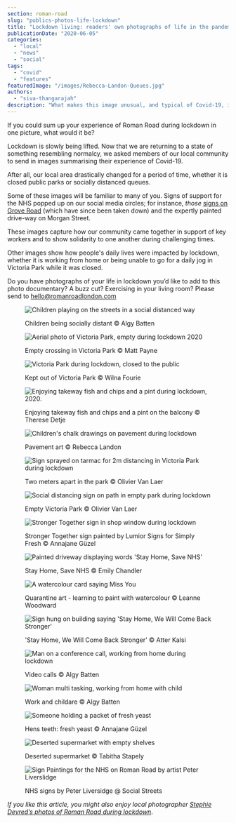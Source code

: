 ```yaml
---
section: roman-road
slug: "publics-photos-life-lockdown"
title: "Lockdown living: readers' own photographs of life in the pandemic"
publicationDate: "2020-06-05"
categories: 
  - "local"
  - "news"
  - "social"
tags: 
  - "covid"
  - "features"
featuredImage: "/images/Rebecca-Landon-Queues.jpg"
authors: 
  - "siva-thangarajah"
description: "What makes this image unusual, and typical of Covid-19, is the singular plane spotted in the left hand of the photo. Detje says ‘they’re so rare now, compared to how many planes we would normally see’."
---
```


If you could sum up your experience of Roman Road during lockdown in one picture, what would it be? 

Lockdown is slowly being lifted. Now that we are returning to a state of something resembling normalcy, we asked members of our local community to send in images summarising their experience of Covid-19. 

After all, our local area drastically changed for a period of time, whether it is closed public parks or socially distanced queues. 

Some of these images will be familiar to many of you. Signs of support for the NHS popped up on our social media circles; for instance, _those_ [signs on Grove Road](https://romanroadlondon.com/peter-liversidge-sign-paintings-nhs/) (which have since been taken down) and the expertly painted drive-way on Morgan Street. 

These images capture how our community came together in support of key workers and to show solidarity to one another during challenging times. 

Other images show how people's daily lives were impacted by lockdown, whether it is working from home or being unable to go for a daily jog in Victoria Park while it was closed.

Do you have photographs of your life in lockdown you’d like to add to this photo documentary? A buzz cut? Exercising in your living room? Please send to hello@romanroadlondon.com

<figure>

![Children playing on the streets in a social distanced way](/images/Algy-Batten-Christchurch-Estate-social-distance-kids-meetup-1024x683.jpg)

<figcaption>

Children being socially distant © Algy Batten

</figcaption>

</figure>

<figure>

![Aerial photo of Victoria Park, empty during lockdown 2020](/images/Matt-Payne-lockdown-photos-4-1024x683.jpg)

<figcaption>

Empty crossing in Victoria Park © Matt Payne

</figcaption>

</figure>

<figure>

![Victoria Park during lockdown, closed to the public](/images/Wilna-Fourie-Victoria-Park-after-it-was-closed.jpg)

<figcaption>

Kept out of Victoria Park © Wilna Fourie

</figcaption>

</figure>

<figure>

![Enjoying takeway fish and chips and a pint during lockdown, 2020.](/images/Therese-Detje-local-Fish-and-chips-and-Pint.jpg)

<figcaption>

Enjoying takeway fish and chips and a pint on the balcony © Therese Detje

</figcaption>

</figure>

<figure>

![Children's chalk drawings on pavement during lockdown](/images/Rebecca-Landon-Morgan-Street-Pavement-2.jpg)

<figcaption>

Pavement art © Rebecca Landon

</figcaption>

</figure>

<figure>

![Sign sprayed on tarmac for 2m distancing in Victoria Park during lockdown](/images/Olivier-Van-Laer-Victoria-Park-Social-Distancing.jpg)

<figcaption>

Two meters apart in the park © Olivier Van Laer

</figcaption>

</figure>

<figure>

![Social distancing sign on path in empty park during lockdown](/images/Olivier-Van-Laer-Victoria-Park-Empty.jpg)

<figcaption>

Empty Victoria Park © Olivier Van Laer

</figcaption>

</figure>

<figure>

![Stronger Together sign in shop window during lockdown](/images/Esme-Guzel-outside-Simply-Fresh-with-sign-Lumineer-by-.jpg)

<figcaption>

Stronger Together sign painted by Lumior Signs for Simply Fresh © Annajane Güzel

</figcaption>

</figure>

<figure>

![Painted driveway displaying words 'Stay Home, Save NHS'](/images/Emily-Chandler-Morgan-Street-Driveway.jpg)

<figcaption>

Stay Home, Save NHS © Emily Chandler

</figcaption>

</figure>

<figure>

![A watercolour card saying Miss You](/images/Leanne-Woodwood-quarantine-art.jpg)

<figcaption>

Quarantine art - learning to paint with watercolour © Leanne Woodward

</figcaption>

</figure>

<figure>

![Sign hung on building saying 'Stay Home, We Will Come Back Stronger'](/images/Atter-Kalsi-Blythendale-House-E2.jpg)

<figcaption>

'Stay Home, We Will Come Back Stronger' © Atter Kalsi

</figcaption>

</figure>

<figure>

![Man on a conference call, working from home during lockdown](/images/Algy-Batten-Christchurch-Estate-WFH-Zoom-meeting.jpg)

<figcaption>

Video calls © Algy Batten

</figcaption>

</figure>

<figure>

![Woman multi tasking, working from home with child](/images/Algy-Batten-working-childcare-balcony.jpg)

<figcaption>

Work and childare © Algy Batten

</figcaption>

</figure>

<figure>

![Someone holding a packet of fresh yeast](/images/A-picture-of-yeast-_the-gold-of-lockdown_-by-AnnaJane-Lewis.jpg)

<figcaption>

Hens teeth: fresh yeast © Annajane Güzel

</figcaption>

</figure>

<figure>

![Deserted supermarket with empty shelves](/images/Empty-shelves-Tesco-2.jpg)

<figcaption>

Deserted supermarket © Tabitha Stapely

</figcaption>

</figure>

<figure>

![Sign Paintings for the NHS on Roman Road by artist Peter Liverslidge](/images/Sign-Paintings-NHS-Peter-Liverslidge-3-1024x683.jpg)

<figcaption>

NHS signs by Peter Liversidge @ Social Streets

</figcaption>

</figure>

_If you_ _like this article, you might also enjoy local photographer_ [_Stephie Devred’s photos of Roman Road during lockdown_](https://romanroadlondon.com/stephie-devred-photography-lockdown-roman-road/).
